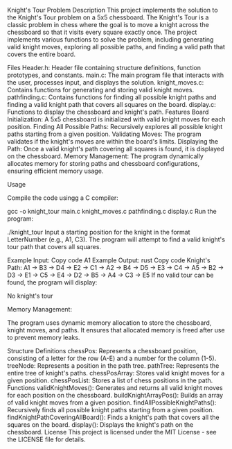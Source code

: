 Knight's Tour Problem
Description
This project implements the solution to the Knight's Tour problem on a 5x5 chessboard. The Knight's Tour is a classic problem in chess where the goal is to move a knight across the chessboard so that it visits every square exactly once. The project implements various functions to solve the problem, including generating valid knight moves, exploring all possible paths, and finding a valid path that covers the entire board.

Files
Header.h: Header file containing structure definitions, function prototypes, and constants.
main.c: The main program file that interacts with the user, processes input, and displays the solution.
knight_moves.c: Contains functions for generating and storing valid knight moves.
pathfinding.c: Contains functions for finding all possible knight paths and finding a valid knight path that covers all squares on the board.
display.c: Functions to display the chessboard and knight's path.
Features
Board Initialization: A 5x5 chessboard is initialized with valid knight moves for each position.
Finding All Possible Paths: Recursively explores all possible knight paths starting from a given position.
Validating Moves: The program validates if the knight's moves are within the board's limits.
Displaying the Path: Once a valid knight's path covering all squares is found, it is displayed on the chessboard.
Memory Management: The program dynamically allocates memory for storing paths and chessboard configurations, ensuring efficient memory usage.

Usage

Compile the code usingg a C compiler:


gcc -o knight_tour main.c knight_moves.c pathfinding.c display.c
Run the program:


./knight_tour
Input a starting position for the knight in the format LetterNumber (e.g., A1, C3). The program will attempt to find a valid knight's tour path that covers all squares.

Example Input:
Copy code
A1
Example Output:
rust
Copy code
Knight's Path:
A1 -> B3 -> D4 -> E2 -> C1 -> A2 -> B4 -> D5 -> E3 -> C4 -> A5 -> B2 -> D3 -> E1 -> C5 -> E4 -> D2 -> B5 -> A4 -> C3 -> E5
If no valid tour can be found, the program will display:

No knight's tour

Memory Management:

The program uses dynamic memory allocation to store the chessboard, knight moves, and paths. It ensures that allocated memory is freed after use to prevent memory leaks.

Structure Definitions
chessPos: Represents a chessboard position, consisting of a letter for the row (A-E) and a number for the column (1-5).
treeNode: Represents a position in the path tree.
pathTree: Represents the entire tree of knight's paths.
chessPosArray: Stores valid knight moves for a given position.
chessPosList: Stores a list of chess positions in the path.
Functions
validKnightMoves(): Generates and returns all valid knight moves for each position on the chessboard.
buildKnightArrayPos(): Builds an array of valid knight moves from a given position.
findAllPossibleKnightPaths(): Recursively finds all possible knight paths starting from a given position.
findKnightPathCoveringAllBoard(): Finds a knight's path that covers all the squares on the board.
display(): Displays the knight's path on the chessboard.
License
This project is licensed under the MIT License - see the LICENSE file for details.
